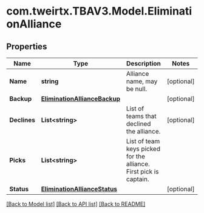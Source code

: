 # com.tweirtx.TBAV3.Model.EliminationAlliance
## Properties

Name | Type | Description | Notes
------------ | ------------- | ------------- | -------------
**Name** | **string** | Alliance name, may be null. | [optional] 
**Backup** | [**EliminationAllianceBackup**](EliminationAllianceBackup.md) |  | [optional] 
**Declines** | **List&lt;string&gt;** | List of teams that declined the alliance. | [optional] 
**Picks** | **List&lt;string&gt;** | List of team keys picked for the alliance. First pick is captain. | 
**Status** | [**EliminationAllianceStatus**](EliminationAllianceStatus.md) |  | [optional] 

[[Back to Model list]](../README.md#documentation-for-models) [[Back to API list]](../README.md#documentation-for-api-endpoints) [[Back to README]](../README.md)

